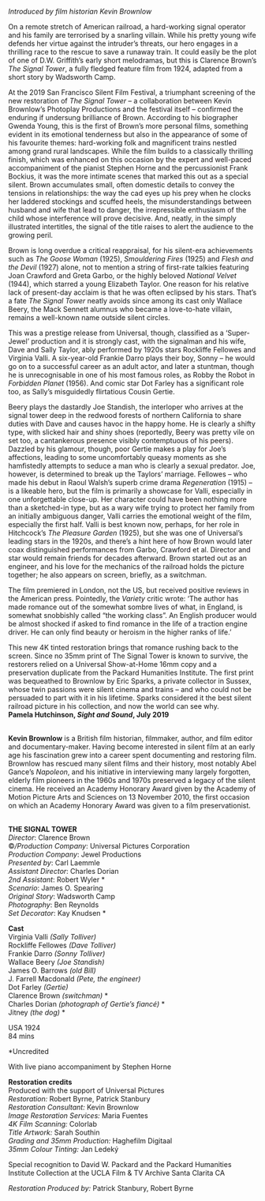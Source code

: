 
_Introduced by film historian Kevin Brownlow_

On a remote stretch of American railroad, a hard-working signal operator and his family are terrorised by a snarling villain. While his pretty young wife defends her virtue against the intruder’s threats, our hero engages in a thrilling race to the rescue to save a runaway train. It could easily be the plot of one of D.W. Griffith’s early short melodramas, but this is Clarence Brown’s _The Signal Tower_, a fully fledged feature film from 1924, adapted from a short story by Wadsworth Camp.

At the 2019 San Francisco Silent Film Festival, a triumphant screening of the new restoration of _The Signal Tower_ – a collaboration between Kevin Brownlow’s Photoplay Productions and the festival itself – confirmed the enduring if undersung brilliance of Brown. According to his biographer Gwenda Young, this is the first of Brown’s more personal films, something evident in its emotional tenderness but also in the appearance of some of his favourite themes: hard-working folk and magnificent trains nestled among grand rural landscapes. While the film builds to a classically thrilling finish, which was enhanced on this occasion by the expert and well-paced accompaniment of the pianist Stephen Horne and the percussionist Frank Bockius, it was the more intimate scenes that marked this out as a special silent. Brown accumulates small, often domestic details to convey the tensions in relationships: the way the cad eyes up his prey when he clocks her laddered stockings and scuffed heels, the misunderstandings between husband and wife that lead to danger, the irrepressible enthusiasm of the child whose interference will prove decisive. And, neatly, in the simply illustrated intertitles, the signal of the title raises to alert the audience to the growing peril.

Brown is long overdue a critical reappraisal, for his silent-era achievements such as _The Goose Woman_ (1925), _Smouldering Fires_ (1925) and _Flesh and the Devil_ (1927) alone, not to mention a string of first-rate talkies featuring Joan Crawford and Greta Garbo, or the highly beloved _National Velvet_ (1944), which starred a young Elizabeth Taylor. One reason for his relative lack of present-day acclaim is that he was often eclipsed by his stars. That’s a fate _The Signal Tower_ neatly avoids since among its cast only Wallace Beery, the Mack Sennett alumnus who became a love-to-hate villain, remains a well-known name outside silent circles.

This was a prestige release from Universal, though, classified as a ‘Super-Jewel’ production and it is strongly cast, with the signalman and his wife, Dave and Sally Taylor, ably performed by 1920s stars Rockliffe Fellowes and Virginia Valli. A six-year-old Frankie Darro plays their boy, Sonny – he would go on to a successful career as an adult actor, and later a stuntman, though he is unrecognisable in one of his most famous roles, as Robby the Robot in _Forbidden Planet_ (1956). And comic star Dot Farley has a significant role too, as Sally’s misguidedly flirtatious Cousin Gertie.

Beery plays the dastardly Joe Standish, the interloper who arrives at the signal tower deep in the redwood forests of northern California to share duties with Dave and causes havoc in the happy home. He is clearly a shifty type, with slicked hair and shiny shoes (reportedly, Beery was pretty vile on set too, a cantankerous presence visibly contemptuous of his peers). Dazzled by his glamour, though, poor Gertie makes a play for Joe’s affections, leading to some uncomfortably queasy moments as she hamfistedly attempts to seduce a man who is clearly a sexual predator. Joe, however, is determined to break up the Taylors’ marriage. Fellowes – who made his debut in Raoul Walsh’s superb crime drama _Regeneration_ (1915) – is a likeable hero, but the film is primarily a showcase for Valli, especially in one unforgettable close-up. Her character could have been nothing more than a sketched-in type, but as a wary wife trying to protect her family from an initially ambiguous danger, Valli carries the emotional weight of the film, especially the first half. Valli is best known now, perhaps, for her role in Hitchcock’s _The Pleasure Garden_ (1925), but she was one of Universal’s leading stars in the 1920s, and there’s a hint here of how Brown would later coax distinguished performances from Garbo, Crawford et al. Director and star would remain friends for decades afterward. Brown started out as an engineer, and his love for the mechanics of the railroad holds the picture together; he also appears on screen, briefly, as a switchman.

The film premiered in London, not the US, but received positive reviews in the American press. Pointedly, the _Variety_ critic wrote: ‘The author has made romance out of the somewhat sombre lives of what, in England, is somewhat snobbishly called “the working class”. An English producer would be almost shocked if asked to find romance in the life of a traction engine driver. He can only find beauty or heroism in the higher ranks of life.’

This new 4K tinted restoration brings that romance rushing back to the screen. Since no 35mm print of The Signal Tower is known to survive, the restorers relied on a Universal Show-at-Home 16mm copy and a preservation duplicate from the Packard Humanities Institute. The first print was bequeathed to Brownlow by Eric Sparks, a private collector in Sussex, whose twin passions were silent cinema and trains – and who could not be persuaded to part with it in his lifetime. Sparks considered it the best silent railroad picture in his collection, and now the world can see why.  
**Pamela Hutchinson, _Sight and Sound_, July 2019**
<br><br>

**Kevin Brownlow** is a British film historian, filmmaker, author, and film editor and documentary-maker. Having become interested in silent film at an early age his fascination grew into a career spent documenting and restoring film. Brownlow has rescued many silent films and their history, most notably Abel Gance’s _Napoleon_, and his initiative in interviewing many largely forgotten, elderly film pioneers in the 1960s and 1970s preserved a legacy of the silent cinema. He received an Academy Honorary Award given by the Academy of Motion Picture Arts and Sciences on 13 November 2010, the first occasion on which an Academy Honorary Award was given to a film preservationist.
<br><br>

**THE SIGNAL TOWER**  
_Director_: Clarence Brown  
©_/Production Company_:  Universal Pictures Corporation  
_Production Company_: Jewel Productions  
_Presented by_: Carl Laemmle  
_Assistant Director_: Charles Dorian  
_2nd Assistant_: Robert Wyler *  
_Scenario_: James O. Spearing  
_Original Story_: Wadsworth Camp  
_Photography_: Ben Reynolds  
_Set Decorator_: Kay Knudsen *

**Cast**  
Virginia Valli _(Sally Tolliver)_  
Rockliffe Fellowes _(Dave Tolliver)_  
Frankie Darro _(Sonny Tolliver)_  
Wallace Beery _(Joe Standish)_  
James O. Barrows _(old Bill)_  
J. Farrell Macdonald _(Pete, the engineer)_  
Dot Farley _(Gertie)_  
Clarence Brown _(switchman)_ *  
Charles Dorian _(photograph of Gertie’s fiancé)_ *  
Jitney _(the dog)_ *

USA 1924  
84 mins

*Uncredited

With live piano accompaniment by Stephen Horne
<br>

**Restoration credits**  
Produced with the support of Universal Pictures  
_Restoration:_ Robert Byrne, Patrick Stanbury  
_Restoration Consultant:_ Kevin Brownlow  
_Image Restoration Services:_ Maria Fuentes  
_4K Film Scanning:_ Colorlab  
_Title Artwork:_ Sarah Southin  
_Grading and 35mm Production:_ Haghefilm Digitaal  
_35mm Colour Tinting:_ Jan Ledeký

Special recognition to David W. Packard and the Packard Humanities Institute Collection at the UCLA Film & TV Archive Santa Clarita CA

_Restoration Produced by:_ Patrick Stanbury,  Robert Byrne
<br><br>
<!--stackedit_data:
eyJoaXN0b3J5IjpbLTE3MzIyNTg0ODhdfQ==
-->